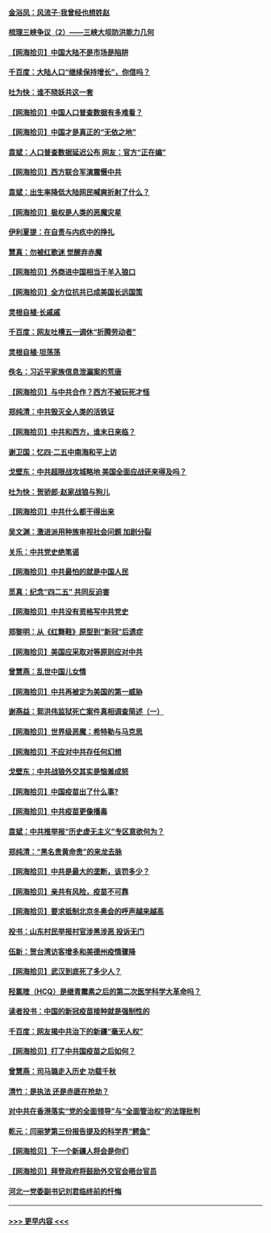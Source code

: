 #### [金浴凤：风流子‧我曾经也想姓赵](../pages/nsc993/n12920911.md?t=05041302) 
#### [梳理三峡争议（2）——三峡大坝防洪能力几何](../pages/nsc993/n12920173.md?t=05041302) 
#### [【网海拾贝】中国大陆不是市场是陷阱](../pages/nsc993/n12920143.md?t=05041302) 
#### [千百度：大陆人口“继续保持增长”，你信吗？](../pages/nsc993/n12918946.md?t=05041302) 
#### [吐为快：谁不晓妖共这一套](../pages/nsc993/n12918941.md?t=05041302) 
#### [【网海拾贝】中国人口普查数据有多难看？](../pages/nsc993/n12917822.md?t=05041302) 
#### [【网海拾贝】中国才是真正的“无依之地”](../pages/nsc993/n12915845.md?t=05041302) 
#### [袁斌：人口普查数据延迟公布 网友：官方“正在编”](../pages/nsc993/n12915748.md?t=05041302) 
#### [【网海拾贝】西方联合军演震慑中共](../pages/nsc993/n12913466.md?t=05041302) 
#### [袁斌：出生率降低大陆网民喊爽折射了什么？](../pages/nsc993/n12913365.md?t=05041302) 
#### [【网海拾贝】极权是人类的恶魔灾星](../pages/nsc993/n12910697.md?t=05041302) 
#### [伊利夏提：在自责与内疚中的挣扎](../pages/nsc993/n12910493.md?t=05041302) 
#### [慧真：勿被红歌迷 觉醒弃赤魔](../pages/nsc993/n12910485.md?t=05041302) 
#### [【网海拾贝】外商进中国相当于羊入狼口](../pages/nsc993/n12908274.md?t=05041302) 
#### [【网海拾贝】全方位抗共已成美国长远国策](../pages/nsc993/n12906878.md?t=05041302) 
#### [灵根自植‧长戚戚](../pages/nsc993/n12905585.md?t=05041302) 
#### [千百度：网友吐槽五一调休“折腾劳动者”](../pages/nsc993/n12905934.md?t=05041302) 
#### [灵根自植‧坦荡荡](../pages/nsc993/n12905562.md?t=05041302) 
#### [佚名：习近平家族信息泄漏案的荒唐](../pages/nsc993/n12904705.md?t=05041302) 
#### [【网海拾贝】与中共合作？西方不被玩死才怪](../pages/nsc993/n12903873.md?t=05041302) 
#### [郑纯清：中共毁灭全人类的活铁证](../pages/nsc993/n12903785.md?t=05041302) 
#### [【网海拾贝】中共和西方，谁末日来临？](../pages/nsc993/n12903482.md?t=05041302) 
#### [谢卫国：忆四‧二五中南海和平上访](../pages/nsc993/n12902192.md?t=05041302) 
#### [戈壁东：中共超限战攻城略地 美国全面应战还来得及吗？](../pages/nsc993/n12902297.md?t=05041302) 
#### [吐为快：贺骄郎‧赵家战狼与狗儿](../pages/nsc993/n12902280.md?t=05041302) 
#### [【网海拾贝】中共什么都干得出来](../pages/nsc993/n12897500.md?t=05041302) 
#### [吴文渊：激进派用种族审视社会问题 加剧分裂](../pages/nsc993/n12893881.md?t=05041302) 
#### [关乐：中共党史绝笔谣](../pages/nsc993/n12897270.md?t=05041302) 
#### [【网海拾贝】中共最怕的就是中国人民](../pages/nsc993/n12894705.md?t=05041302) 
#### [觅真：纪念“四二五” 共同反迫害](../pages/nsc993/n12894553.md?t=05041302) 
#### [【网海拾贝】中共没有资格写中共党史](../pages/nsc993/n12892231.md?t=05041302) 
#### [郑黎明：从《红舞鞋》原型到“新冠”后遗症](../pages/nsc993/n12890469.md?t=05041302) 
#### [【网海拾贝】美国应采取对等原则应对中共](../pages/nsc993/n12889176.md?t=05041302) 
#### [曾慧燕：乱世中国儿女情](../pages/nsc993/n12887931.md?t=05041302) 
#### [【网海拾贝】中共再被定为美国的第一威胁](../pages/nsc993/n12887580.md?t=05041302) 
#### [谢燕益：郭洪伟监狱死亡案件真相调查简述（一）](../pages/nsc993/n12885648.md?t=05041302) 
#### [【网海拾贝】世界级恶魔：希特勒与马克思](../pages/nsc993/n12884062.md?t=05041302) 
#### [【网海拾贝】不应对中共存任何幻想](../pages/nsc993/n12881460.md?t=05041302) 
#### [戈壁东：中共战狼外交其实是恼羞成怒](../pages/nsc993/n12880392.md?t=05041302) 
#### [【网海拾贝】中国疫苗出了什么事?](../pages/nsc993/n12879124.md?t=05041302) 
#### [【网海拾贝】中共疫苗更像播毒](../pages/nsc993/n12876631.md?t=05041302) 
#### [袁斌：中共推举报“历史虚无主义”专区意欲何为？](../pages/nsc993/n12876530.md?t=05041302) 
#### [郑纯清：“黑名贵黄命贵”的来龙去脉](../pages/nsc993/n12875589.md?t=05041302) 
#### [【网海拾贝】中共是最大的垄断，该罚多少？](../pages/nsc993/n12874006.md?t=05041302) 
#### [【网海拾贝】亲共有风险，疫苗不可靠](../pages/nsc993/n12872224.md?t=05041302) 
#### [【网海拾贝】要求抵制北京冬奥会的呼声越来越高](../pages/nsc993/n12868962.md?t=05041302) 
#### [投书：山东村民举报村官涉黑涉恶 投诉无门](../pages/nsc993/n12869726.md?t=05041302) 
#### [伍新：贺台湾访客增多和美德州疫情骤降](../pages/nsc993/n12865651.md?t=05041302) 
#### [【网海拾贝】武汉到底死了多少人？](../pages/nsc993/n12863707.md?t=05041302) 
#### [羟氯喹（HCQ）是继青霉素之后的第二次医学科学大革命吗？](../pages/nsc993/n12638564.md?t=05041302) 
#### [读者投书：中国的新冠疫苗接种就是强制性的](../pages/nsc993/n12859932.md?t=05041302) 
#### [千百度：网友揭中共治下的新疆“毫无人权”](../pages/nsc993/n12858385.md?t=05041302) 
#### [【网海拾贝】打了中共国疫苗之后如何？](../pages/nsc993/n12857866.md?t=05041302) 
#### [曾慧燕：司马璐走入历史 功载千秋](../pages/nsc993/n12856996.md?t=05041302) 
#### [清竹：是执法 还是赤匪在抢劫？](../pages/nsc993/n12856952.md?t=05041302) 
#### [对中共在香港落实“党的全面领导”与“全面管治权”的法理批判](../pages/nsc993/n12856929.md?t=05041302) 
#### [乾元：闫丽梦第三份报告提及的科学界“鳄鱼”](../pages/nsc993/n12855985.md?t=05041302) 
#### [【网海拾贝】下一个新疆人将会是你们](../pages/nsc993/n12855864.md?t=05041302) 
#### [【网海拾贝】拜登政府将鼓励外交官会晤台官员](../pages/nsc993/n12853615.md?t=05041302) 
#### [河北一党委副书记刘君临终前的忏悔](../pages/nsc993/n12849420.md?t=05041302) 

----
#### [ >>> 更早内容 <<< ](../indexes/nsc993-earlier.md)
